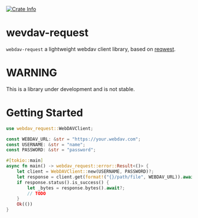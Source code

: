 <p>
    <a href="https://crates.io/crates/webdav-request">
    	<img alt="Crate Info" src="https://img.shields.io/crates/v/webdav-request.svg"/>
    </a>
</p>

# wevdav-request

`webdav-request` a lightweight webdav client library, based on [reqwest](https://crates.io/crates/reqwest).
# WARNING
This is a library under development and is not stable. 


# Getting Started

```rust 
use webdav_request::WebDAVClient;

const WEBDAV_URL: &str = "https://your.webdav.com";
const USERNAME: &str = "name";
const PASSWORD: &str = "password";

#[tokio::main]
async fn main() -> webdav_request::error::Result<()> {
    let client = WebDAVClient::new(USERNAME, PASSWORD)?;
    let response = client.get(format!("{}/path/file", WEBDAV_URL)).await?;
    if response.status().is_success() {
        let _bytes = response.bytes().await?;
        // TODO
    }
    Ok(())
}


```
